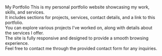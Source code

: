  My Portfolio
This is my personal portfolio website showcasing my work, skills, and services.  
It includes sections for projects, services, contact details, and a link to this portfolio.  
You can explore various projects I've worked on, along with details about the services I offer.  
The site is fully responsive and designed to provide a smooth browsing experience.  
Feel free to contact me through the provided contact form for any inquiries.  
